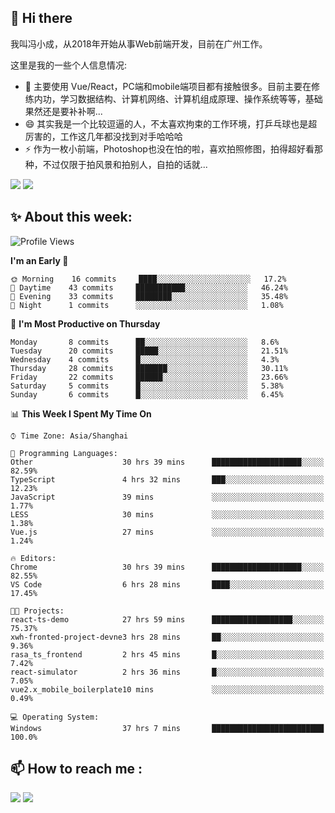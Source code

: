 ## 👋 Hi there

我叫冯小成，从2018年开始从事Web前端开发，目前在广州工作。

这里是我的一些个人信息情况:

- 🌱 主要使用 Vue/React，PC端和mobile端项目都有接触很多。目前主要在修练内功，学习数据结构、计算机网络、计算机组成原理、操作系统等等，基础果然还是要补补啊...
- 😄 其实我是一个比较逗逼的人，不太喜欢拘束的工作环境，打乒乓球也是超厉害的，工作这几年都没找到对手哈哈哈
- ⚡ 作为一枚小前端，Photoshop也没在怕的啦，喜欢拍照修图，拍得超好看那种，不过仅限于拍风景和拍别人，自拍的话就...

![](https://github-readme-stats.vercel.app/api?username=fxpixels&theme=graywhite&hide_border=true)
![](https://github-readme-stats.vercel.app/api/top-langs/?username=fxpixels&hide_border=true&layout=compact)

<!--
<img src="https://github-readme-stats.vercel.app/api?username=fxpixels&theme=graywhite&hide_border=true" width="500" alt=""/>
<img src="https://github-readme-stats.vercel.app/api/top-langs/?username=fxpixels&hide_border=true&layout=compact" width="300" alt=""/>
-->
## ✨ About this week:
<!--START_SECTION:waka-->
![Profile Views](http://img.shields.io/badge/Profile%20Views-0-blue)

**I'm an Early 🐤** 

```text
🌞 Morning    16 commits     ████░░░░░░░░░░░░░░░░░░░░░   17.2% 
🌆 Daytime    43 commits     ███████████░░░░░░░░░░░░░░   46.24% 
🌃 Evening    33 commits     ████████░░░░░░░░░░░░░░░░░   35.48% 
🌙 Night      1 commits      ░░░░░░░░░░░░░░░░░░░░░░░░░   1.08%

```
📅 **I'm Most Productive on Thursday** 

```text
Monday       8 commits      ██░░░░░░░░░░░░░░░░░░░░░░░   8.6% 
Tuesday      20 commits     █████░░░░░░░░░░░░░░░░░░░░   21.51% 
Wednesday    4 commits      █░░░░░░░░░░░░░░░░░░░░░░░░   4.3% 
Thursday     28 commits     ███████░░░░░░░░░░░░░░░░░░   30.11% 
Friday       22 commits     ██████░░░░░░░░░░░░░░░░░░░   23.66% 
Saturday     5 commits      █░░░░░░░░░░░░░░░░░░░░░░░░   5.38% 
Sunday       6 commits      █░░░░░░░░░░░░░░░░░░░░░░░░   6.45%

```


📊 **This Week I Spent My Time On** 

```text
⌚︎ Time Zone: Asia/Shanghai

💬 Programming Languages: 
Other                    30 hrs 39 mins      ████████████████████░░░░░   82.59% 
TypeScript               4 hrs 32 mins       ███░░░░░░░░░░░░░░░░░░░░░░   12.23% 
JavaScript               39 mins             ░░░░░░░░░░░░░░░░░░░░░░░░░   1.77% 
LESS                     30 mins             ░░░░░░░░░░░░░░░░░░░░░░░░░   1.38% 
Vue.js                   27 mins             ░░░░░░░░░░░░░░░░░░░░░░░░░   1.24%

🔥 Editors: 
Chrome                   30 hrs 39 mins      ████████████████████░░░░░   82.55% 
VS Code                  6 hrs 28 mins       ████░░░░░░░░░░░░░░░░░░░░░   17.45%

🐱‍💻 Projects: 
react-ts-demo            27 hrs 59 mins      ██████████████████░░░░░░░   75.37% 
xwh-fronted-project-devne3 hrs 28 mins       ██░░░░░░░░░░░░░░░░░░░░░░░   9.36% 
rasa_ts_frontend         2 hrs 45 mins       █░░░░░░░░░░░░░░░░░░░░░░░░   7.42% 
react-simulator          2 hrs 36 mins       █░░░░░░░░░░░░░░░░░░░░░░░░   7.05% 
vue2.x_mobile_boilerplate10 mins             ░░░░░░░░░░░░░░░░░░░░░░░░░   0.49%

💻 Operating System: 
Windows                  37 hrs 7 mins       █████████████████████████   100.0%

```


<!--END_SECTION:waka-->

## :mailbox: How to reach me : 

[<img src="https://img.icons8.com/bubbles/50/000000/gmail.png"/>](mailto:iampcfox@gmail.com)
[<img target="_blank" src="https://img.icons8.com/bubbles/50/000000/github.png">](https://github.com/FxPixels)



<!-- ![Visitor Badge](https://visitor-badge.laobi.icu/badge?page_id=fxpixels) -->

<!--
**FxPixels/FxPixels** is a ✨ _special_ ✨ repository because its `README.md` (this file) appears on your GitHub profile.

Here are some ideas to get you started:

- 🔭 I’m currently working on ...
- 🌱 I’m currently learning ...
- 👯 I’m looking to collaborate on ...
- 🤔 I’m looking for help with ...
- 💬 Ask me about ...
- 📫 How to reach me: ...
- 😄 Pronouns: ...
- ⚡ Fun fact: ...
-->
